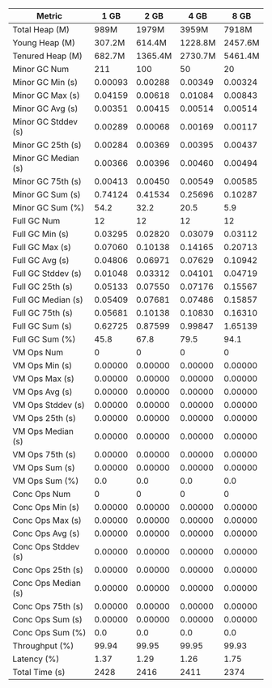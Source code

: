| Metric | 1 GB | 2 GB | 4 GB | 8 GB |
|------|----|----|----|----|
| Total Heap (M) | 989M | 1979M | 3959M | 7918M |
| Young Heap (M) | 307.2M | 614.4M | 1228.8M | 2457.6M |
| Tenured Heap (M) | 682.7M | 1365.4M | 2730.7M | 5461.4M |
| Minor GC Num | 211 | 100 | 50 | 20 |
| Minor GC Min (s) | 0.00093 | 0.00288 | 0.00349 | 0.00324 |
| Minor GC Max (s) | 0.04159 | 0.00618 | 0.01084 | 0.00843 |
| Minor GC Avg (s) | 0.00351 | 0.00415 | 0.00514 | 0.00514 |
| Minor GC Stddev (s) | 0.00289 | 0.00068 | 0.00169 | 0.00117 |
| Minor GC 25th (s) | 0.00284 | 0.00369 | 0.00395 | 0.00437 |
| Minor GC Median (s) | 0.00366 | 0.00396 | 0.00460 | 0.00494 |
| Minor GC 75th (s) | 0.00413 | 0.00450 | 0.00549 | 0.00585 |
| Minor GC Sum (s) | 0.74124 | 0.41534 | 0.25696 | 0.10287 |
| Minor GC Sum (%) | 54.2 | 32.2 | 20.5 | 5.9 |
| Full GC Num | 12 | 12 | 12 | 12 |
| Full GC Min (s) | 0.03295 | 0.02820 | 0.03079 | 0.03112 |
| Full GC Max (s) | 0.07060 | 0.10138 | 0.14165 | 0.20713 |
| Full GC Avg (s) | 0.04806 | 0.06971 | 0.07629 | 0.10942 |
| Full GC Stddev (s) | 0.01048 | 0.03312 | 0.04101 | 0.04719 |
| Full GC 25th (s) | 0.05133 | 0.07550 | 0.07176 | 0.15567 |
| Full GC Median (s) | 0.05409 | 0.07681 | 0.07486 | 0.15857 |
| Full GC 75th (s) | 0.05681 | 0.10138 | 0.10830 | 0.16310 |
| Full GC Sum (s) | 0.62725 | 0.87599 | 0.99847 | 1.65139 |
| Full GC Sum (%) | 45.8 | 67.8 | 79.5 | 94.1 |
| VM Ops Num | 0 | 0 | 0 | 0 |
| VM Ops Min (s) | 0.00000 | 0.00000 | 0.00000 | 0.00000 |
| VM Ops Max (s) | 0.00000 | 0.00000 | 0.00000 | 0.00000 |
| VM Ops Avg (s) | 0.00000 | 0.00000 | 0.00000 | 0.00000 |
| VM Ops Stddev (s) | 0.00000 | 0.00000 | 0.00000 | 0.00000 |
| VM Ops 25th (s) | 0.00000 | 0.00000 | 0.00000 | 0.00000 |
| VM Ops Median (s) | 0.00000 | 0.00000 | 0.00000 | 0.00000 |
| VM Ops 75th (s) | 0.00000 | 0.00000 | 0.00000 | 0.00000 |
| VM Ops Sum (s) | 0.00000 | 0.00000 | 0.00000 | 0.00000 |
| VM Ops Sum (%) | 0.0 | 0.0 | 0.0 | 0.0 |
| Conc Ops Num | 0 | 0 | 0 | 0 |
| Conc Ops Min (s) | 0.00000 | 0.00000 | 0.00000 | 0.00000 |
| Conc Ops Max (s) | 0.00000 | 0.00000 | 0.00000 | 0.00000 |
| Conc Ops Avg (s) | 0.00000 | 0.00000 | 0.00000 | 0.00000 |
| Conc Ops Stddev (s) | 0.00000 | 0.00000 | 0.00000 | 0.00000 |
| Conc Ops 25th (s) | 0.00000 | 0.00000 | 0.00000 | 0.00000 |
| Conc Ops Median (s) | 0.00000 | 0.00000 | 0.00000 | 0.00000 |
| Conc Ops 75th (s) | 0.00000 | 0.00000 | 0.00000 | 0.00000 |
| Conc Ops Sum (s) | 0.00000 | 0.00000 | 0.00000 | 0.00000 |
| Conc Ops Sum (%) | 0.0 | 0.0 | 0.0 | 0.0 |
| Throughput (%) | 99.94 | 99.95 | 99.95 | 99.93 |
| Latency (%) | 1.37 | 1.29 | 1.26 | 1.75 |
| Total Time (s) | 2428 | 2416 | 2411 | 2374 |
